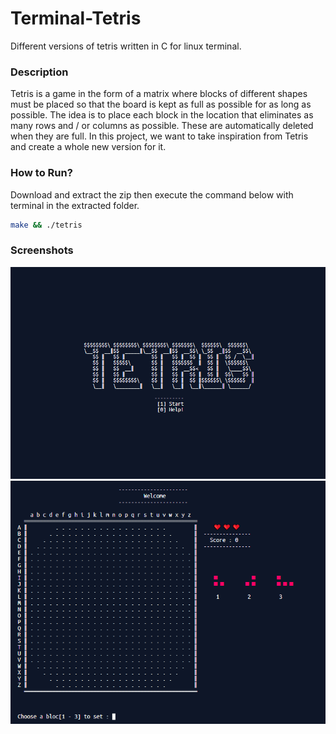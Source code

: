 # Terminal-Tetris
Different versions of tetris written in C for linux terminal.

### Description
Tetris is a game in the form of a matrix where blocks of different shapes must be placed so that the board is kept as full as possible for as long as possible. The idea is to place each block in the location that eliminates as many rows and / or columns as possible. These are automatically deleted when they are full. In this project, we want to take inspiration from Tetris and create a whole new version for it.

### How to Run?
Download and extract the zip then execute the command below with terminal in the extracted folder.
```bash
make && ./tetris
```

### Screenshots
![](Capture.PNG)
![](Capture1.PNG)
